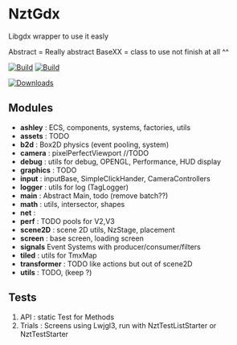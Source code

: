 # NztGdx

Libgdx wrapper to use it easly

Abstract = Really abstract BaseXX = class to use not finish at all ^^

[![Build](https://github.com/fabiitch/NztGdx/workflows/Java%20CI/badge.svg?branch=master)](https://github.com/fabiitch/NztGdx/actions/workflows/gradle.yml)
[![Build](https://github.com/fabiitch/NztGdx/workflows/CodeQL/badge.svg?branch=master)](https://github.com/fabiitch/NztGdx/actions/workflows/codeql-analysis.yml)

[![Downloads](https://img.shields.io/github/downloads/fabiitch/NztGdx/total.svg)](https://github.com/fabiitch/NztGdx/releases)

## Modules

* **ashley** : ECS, components, systems, factories, utils
* **assets** : TODO
* **b2d** : Box2D physics (event pooling, system)
* **camera** : pixelPerfectViewport //TODO
* **debug** : utils for debug, OPENGL, Performance, HUD display
* **graphics** : TODO
* **input** : inputBase, SimpleClickHander, CameraControllers
* **logger** : utils for log (TagLogger)
* **main** : Abstract Main, todo (remove batch??)
* **math** : utils, intersector, shapes
* **net** :
* **perf** : TODO pools for V2,V3
* **scene2D** : scene 2D utils, NzStage, placement
* **screen** : base screen, loading screen
* **signals** Event Systems with producer/consumer/filters
* **tiled** : utils for TmxMap
* **transformer** : TODO like actions but out of scene2D
* **utils** : TODO, (keep ?)

## Tests

1) API    :  static Test for Methods
2) Trials : Screens using Lwjgl3, run with NztTestListStarter or NztTestStarter
